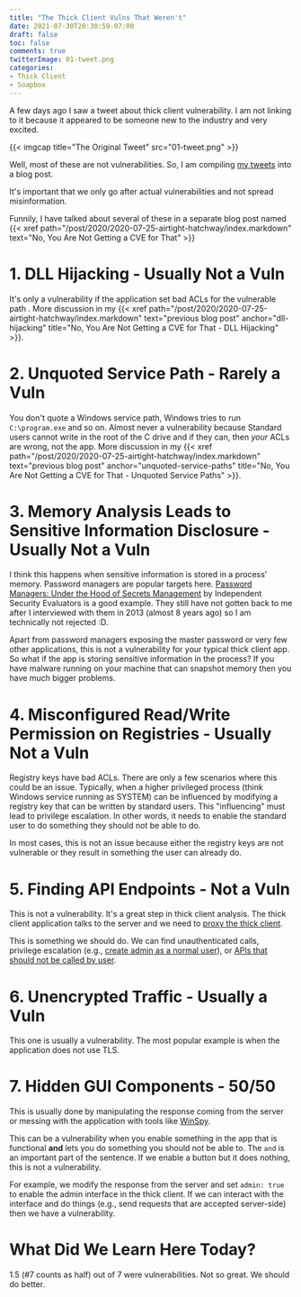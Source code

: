 ```yaml
---
title: "The Thick Client Vulns That Weren't"
date: 2021-07-30T20:30:59-07:00
draft: false
toc: false
comments: true
twitterImage: 01-tweet.png
categories:
- Thick Client
- Soapbox
---
```


A few days ago I saw a tweet about thick client vulnerability. I am not linking
to it because it appeared to be someone new to the industry and very excited.

{{< imgcap title="The Original Tweet" src="01-tweet.png" >}}

Well, most of these are not vulnerabilities. So, I am compiling
[my tweets][my-tweets] into a blog post.

[my-tweets]: https://twitter.com/CryptoGangsta/status/1417340945415032839

It's important that we only go after actual vulnerabilities and not spread
misinformation.

Funnily, I have talked about several of these in a separate blog post named
{{< xref path="/post/2020/2020-07-25-airtight-hatchway/index.markdown"
    text="No, You Are Not Getting a CVE for That" >}}

<!--more-->

# 1. DLL Hijacking - Usually Not a Vuln
It's only a vulnerability if the application set bad ACLs for the vulnerable path
. More discussion in my
{{< xref path="/post/2020/2020-07-25-airtight-hatchway/index.markdown"
    text="previous blog post" anchor="dll-hijacking" 
    title="No, You Are Not Getting a CVE for That - DLL Hijacking" >}}.

# 2. Unquoted Service Path - Rarely a Vuln
You don't quote a Windows service path, Windows tries to run `C:\program.exe`
and so on. Almost never a vulnerability because Standard users cannot write in
the root of the C drive and if they can, then _your_ ACLs are wrong, not the app.
More discussion in my
{{< xref path="/post/2020/2020-07-25-airtight-hatchway/index.markdown"
    text="previous blog post" anchor="unquoted-service-paths" 
    title="No, You Are Not Getting a CVE for That - Unquoted Service Paths" >}}.

# 3. Memory Analysis Leads to Sensitive Information Disclosure - Usually Not a Vuln
I think this happens when sensitive information is stored in a process' memory.
Password managers are popular targets here.
[Password Managers: Under the Hood of Secrets Management][ise-pw-managers] by
Independent Security Evaluators is a good example. They still have not gotten
back to me after I interviewed with them in 2013 (almost 8 years ago) so I am
technically not rejected :D.

[ise-pw-managers]: https://www.ise.io/casestudies/password-manager-hacking/index.html

Apart from password managers exposing the master password or very few other
applications, this is not a vulnerability for your typical thick client app. So
what if the app is storing sensitive information in the process? If you have
malware running on your machine that can snapshot memory then you have much
bigger problems.

# 4. Misconfigured Read/Write Permission on Registries - Usually Not a Vuln
Registry keys have bad ACLs. There are only a few scenarios where this could be
an issue. Typically, when a higher privileged process (think Windows service
running as SYSTEM) can be influenced by modifying a registry key that can be
written by standard users. This "influencing" must lead to privilege escalation.
In other words, it needs to enable the standard user to do something they should
not be able to do.

In most cases, this is not an issue because either the registry keys are not
vulnerable or they result in something the user can already do.

# 5. Finding API Endpoints - Not a Vuln
This is not a vulnerability. It's a great step in thick client analysis. The thick
client application talks to the server and we need to
[proxy the thick client](/categories/thick-client-proxying/).

This is something we should do. We can find unauthenticated calls,
privilege escalation (e.g., [create admin as a normal user][create-admin]), or
[APIs that should not be called by user][edit-delete].

[create-admin]: https://twitter.com/CryptoGangsta/status/1359058979033284608
[edit-delete]: https://twitter.com/CryptoGangsta/status/1352818412213309441

# 6. Unencrypted Traffic - Usually a Vuln
This one is usually a vulnerability. The most popular example is when the
application does not use TLS.

# 7. Hidden GUI Components - 50/50
This is usually done by manipulating the response coming from the server or 
messing with the application with tools like [WinSpy][winspy].

[winspy]: https://www.catch22.net/software/winspy

This can be a vulnerability when you enable something in the app that is
functional **and** lets you do something you should not be able to. The `and` is
an important part of the sentence. If we enable a button but it does nothing,
this is not a vulnerability.

For example, we modify the response from the server and set `admin: true` to
enable the admin interface in the thick client. If we can interact with the
interface and do things (e.g., send requests that are accepted server-side) then
we have a vulnerability.

# What Did We Learn Here Today?
1.5 (#7 counts as half) out of 7 were vulnerabilities. Not so great. We should
do better.
